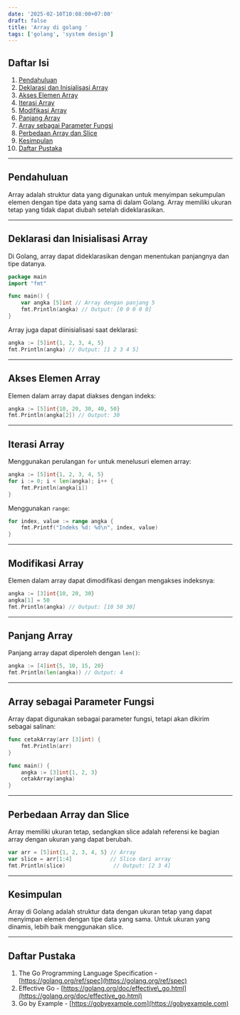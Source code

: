 ```yaml
---
date: '2025-02-10T10:08:00+07:00'
draft: false
title: 'Array di golang '
tags: ['golang', 'system design']
---
```



## Daftar Isi

1. [Pendahuluan](#pendahuluan)
2. [Deklarasi dan Inisialisasi Array](#deklarasi-dan-inisialisasi-array)
3. [Akses Elemen Array](#akses-elemen-array)
4. [Iterasi Array](#iterasi-array)
5. [Modifikasi Array](#modifikasi-array)
6. [Panjang Array](#panjang-array)
7. [Array sebagai Parameter Fungsi](#array-sebagai-parameter-fungsi)
8. [Perbedaan Array dan Slice](#perbedaan-array-dan-slice)
9. [Kesimpulan](#kesimpulan)
10. [Daftar Pustaka](#daftar-pustaka)

---

## Pendahuluan

Array adalah struktur data yang digunakan untuk menyimpan sekumpulan elemen dengan tipe data yang sama di dalam Golang. Array memiliki ukuran tetap yang tidak dapat diubah setelah dideklarasikan.

---

## Deklarasi dan Inisialisasi Array

Di Golang, array dapat dideklarasikan dengan menentukan panjangnya dan tipe datanya.

```go
package main
import "fmt"

func main() {
    var angka [5]int // Array dengan panjang 5
    fmt.Println(angka) // Output: [0 0 0 0 0]
}
```

Array juga dapat diinisialisasi saat deklarasi:

```go
angka := [5]int{1, 2, 3, 4, 5}
fmt.Println(angka) // Output: [1 2 3 4 5]
```

---

## Akses Elemen Array

Elemen dalam array dapat diakses dengan indeks:

```go
angka := [5]int{10, 20, 30, 40, 50}
fmt.Println(angka[2]) // Output: 30
```

---

## Iterasi Array

Menggunakan perulangan `for` untuk menelusuri elemen array:

```go
angka := [5]int{1, 2, 3, 4, 5}
for i := 0; i < len(angka); i++ {
    fmt.Println(angka[i])
}
```

Menggunakan `range`:

```go
for index, value := range angka {
    fmt.Printf("Indeks %d: %d\n", index, value)
}
```

---

## Modifikasi Array

Elemen dalam array dapat dimodifikasi dengan mengakses indeksnya:

```go
angka := [3]int{10, 20, 30}
angka[1] = 50
fmt.Println(angka) // Output: [10 50 30]
```

---

## Panjang Array

Panjang array dapat diperoleh dengan `len()`:

```go
angka := [4]int{5, 10, 15, 20}
fmt.Println(len(angka)) // Output: 4
```

---

## Array sebagai Parameter Fungsi

Array dapat digunakan sebagai parameter fungsi, tetapi akan dikirim sebagai salinan:

```go
func cetakArray(arr [3]int) {
    fmt.Println(arr)
}

func main() {
    angka := [3]int{1, 2, 3}
    cetakArray(angka)
}
```

---

## Perbedaan Array dan Slice

Array memiliki ukuran tetap, sedangkan slice adalah referensi ke bagian array dengan ukuran yang dapat berubah.

```go
var arr = [5]int{1, 2, 3, 4, 5} // Array
var slice = arr[1:4]            // Slice dari array
fmt.Println(slice)               // Output: [2 3 4]
```

---

## Kesimpulan

Array di Golang adalah struktur data dengan ukuran tetap yang dapat menyimpan elemen dengan tipe data yang sama. Untuk ukuran yang dinamis, lebih baik menggunakan slice.

---

## Daftar Pustaka

1. The Go Programming Language Specification - [https://golang.org/ref/spec](https://golang.org/ref/spec)
2. Effective Go - [https://golang.org/doc/effective\_go.html](https://golang.org/doc/effective_go.html)
3. Go by Example - [https://gobyexample.com](https://gobyexample.com)


